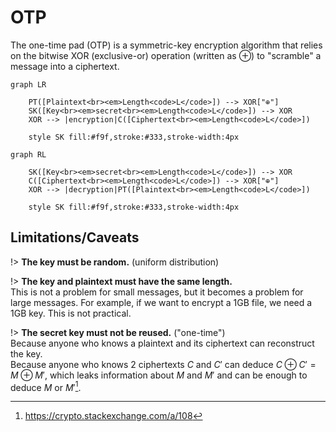 # OTP

The one-time pad (OTP) is a symmetric-key encryption algorithm that relies on the bitwise XOR (exclusive-or) operation (written as ⊕) to "scramble" a message into a ciphertext.

```mermaid
graph LR

    PT([Plaintext<br><em>Length<code>L</code>]) --> XOR["⊕"]
    SK([Key<br><em>secret<br><em>Length<code>L</code>]) --> XOR
    XOR --> |encryption|C([Ciphertext<br><em>Length<code>L</code>])

    style SK fill:#f9f,stroke:#333,stroke-width:4px
```

```mermaid
graph RL

    SK([Key<br><em>secret<br><em>Length<code>L</code>]) --> XOR
    C([Ciphertext<br><em>Length<code>L</code>]) --> XOR["⊕"]
    XOR --> |decryption|PT([Plaintext<br><em>Length<code>L</code>])

    style SK fill:#f9f,stroke:#333,stroke-width:4px
```

## Limitations/Caveats

!> **The key must be random.** (uniform distribution)

!> **The key and plaintext must have the same length.**  
This is not a problem for small messages, but it becomes a problem for large messages. For example, if we want to encrypt a 1GB file, we need a 1GB key. This is not practical.

!> **The secret key must not be reused.** ("one-time")  
Because anyone who knows a plaintext and its ciphertext can reconstruct the key.  
Because anyone who knows 2 ciphertexts $C$ and $C'$ can deduce $C \oplus C' = M \oplus M'$, which leaks information about $M$ and $M'$ and can be enough to deduce $M$ or $M'$[^1].

[^1]: https://crypto.stackexchange.com/a/108
